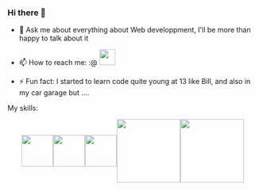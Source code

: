 ### Hi there 👋

- 💬 Ask me about everything about Web developpment, I'll be more than happy to talk about it
- 📫 How to reach me: :@
  <img style="width:32px" href="https://www.linkedin.com/in/bastien-vermot-de-boisrolin-10051a72/" src="https://cdn.jsdelivr.net/gh/devicons/devicon/icons/linkedin/linkedin-original.svg" />
          
- ⚡ Fun fact: I started to learn code quite young at 13 like Bill, and also in my car garage but ....

My skills:
<div style="display:flex;justify-content:center;align-items:center;">
  <img style="width:64px" src="https://cdn.jsdelivr.net/gh/devicons/devicon/icons/react/react-original.svg" />
  <img style="width:64px" src="https://cdn.jsdelivr.net/gh/devicons/devicon/icons/nextjs/nextjs-original.svg" />
  <img style="width:64px" src="https://cdn.jsdelivr.net/gh/devicons/devicon/icons/javascript/javascript-original.svg" />
  <img style="width:128px" src="https://cdn.jsdelivr.net/gh/devicons/devicon/icons/tailwindcss/tailwindcss-original-wordmark.svg" />
  <img style="width:128px" src="https://cdn.jsdelivr.net/gh/devicons/devicon/icons/nodejs/nodejs-original-wordmark.svg" />        
</div>
          

          
